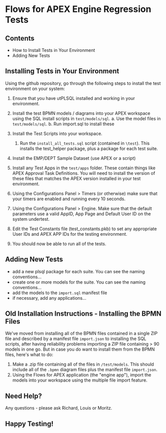 # Flows for APEX Engine Regression Tests #

## Contents ##

- How to Install Tests in Your Environment
- Adding New Tests

## Installing Tests in Your Environment ##

Using the github repository, go through the following steps to install the test environment on your system:

1. Ensure that you have utPLSQL installed and working in your environment.  
2. Install the test BPMN models / diagrams into your APEX workspace using the SQL install scripts in `test/models/sql`.
   a. Use the model files in  `test/models/sql`.
   b. Run import.sql to install these

3. Install the Test Scripts into your workspace.
   1. Run the `install_all_tests.sql` script (contained in `\test`).  This installs the test_helper package, plus a package for each test suite.
   
4. Install the EMP/DEPT Sample Dataset (use APEX or a script)

5. Install any Test Apps in the `test/apps` folder.   These contain things like APEX Approval Task Definitions.   You will need to install the version of these files that matches the APEX version installed in your test environment.
   
6. Using the Configurations Panel > Timers (or otherwise) make sure that your timers are enabled and running every 10 seconds.
   
7. Using the Configurations Panel > Engine.   Make sure that the default parameters use a valid AppID, App Page and Default User ID on the system undertest.
   
8. Edit the Test Constants file (test_constants.pkb) to set any appropriate User IDs and APEX APP IDs for the testing environment.


7. You should now be able to run all of the tests.

## Adding New Tests ##

- add a new plsql package for each suite.  You can see the naming conventions...
- create one or more models for the suite.  You can see the naming conventions...
- add the models to the `import.sql` manifest file
- if necessary, add any applications...

## Old Installation Instructions - Installing the BPMN Files

We've moved from installing all of the BPMN files contained in a single ZIP file and described by a manifest file `import.json` to installing the SQL scripts, after having reliability problems importing a ZIP file containing > 90 models in one go.  But in case you do want to install them from the BPMN files, here's what to do:

   1. Make a .zip file containing all of the files in `/test/models`.  This should include all of the `.bpmn` diagram files plus the manifest file `import.json`.
   2. Using the Flows for APEX application (the "engine app"), import the models into your workspace using the multiple file import feature.

## Need Help?

Any questions - please ask Richard, Louis or Moritz.

## Happy Testing! ##
